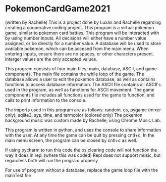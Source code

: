 # PokemonCardGame2021
(written by Rachelle)
This is a project done by Luxan and Rachelle regarding creating a cooperative coding project. This program is a virtual pokemon game, similar to pokemon card battles.
This program will be interacted with by using number inputs. All decisions will either have a number value assigned, or be directly for a number value. A database will be used to store available pokemon, which can be accesed from the main menu. When entering inputs, ensure there are no spaces, or other characters present. Interger values are the only accepted values.

This program consists of four main files; main, database, ASCII, and game components. The main file contains the while loop of the game. The database allows a user to edit the pokemon database, as well as contains functions to access database information. The ASCII file contains all ASCII's used in the program, as well as functions for ASCII movement. The game components file includes all functions used for the game to function, and calls to print information to the console.

The imports used in this program are as follows: random, os, pygame (mixer only), sqlite3, sys, time, and termcolor (colored only)
The pokemon background music was custom made by Rachelle, using Chrome Music Lab.

This program is written in python, and uses the console to share information with the user.
At any time the game can be quit by pressing cntl+c. In the main menu screen, the program can be closed by cntl+c as well.

If using pycharm to run this code the os clearing code will not function the way it does in repl (where this was coded)
Repl does not support music, but regardless both will run the program properly

For use of program without a database, replace the game loop file with the mainTest file
